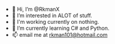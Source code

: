 - 👋 Hi, I’m @RkmanX
- 👀 I’m interested in ALOT of stuff.
- 🧩 I'm working currently on nothing.
- 🌱 I’m currently learning C# and Python.
- 📫 email me at rkman101@hotmail.com

<!---
RkmanX/RkmanX is a ✨ special ✨ repository because its `README.md` (this file) appears on your GitHub profile.
You can click the Preview link to take a look at your changes.
--->
